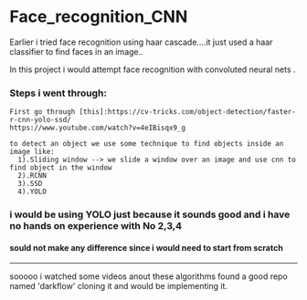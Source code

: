 # Face_recognition_CNN

Earlier i tried face recognition using haar cascade....it just used a haar classifier to find faces in an image..

In this project i would attempt face recognition with convoluted neural nets .

### Steps i went through:
    First go through [this]:https://cv-tricks.com/object-detection/faster-r-cnn-yolo-ssd/
    https://www.youtube.com/watch?v=4eIBisqx9_g
    
    to detect an object we use some technique to find objects inside an image like:
      1).Sliding window --> we slide a window over an image and use cnn to find object in the window
      2).RCNN
      3).SSD
      4).YOLO
### i would be using YOLO just because it sounds good and i have no hands on experience with No 2,3,4
#### sould not make any difference since i would need to start from scratch

--------------------
sooooo i watched some videos anout these algorithms found a good repo named 'darkflow' cloning it and would be implementing it.
